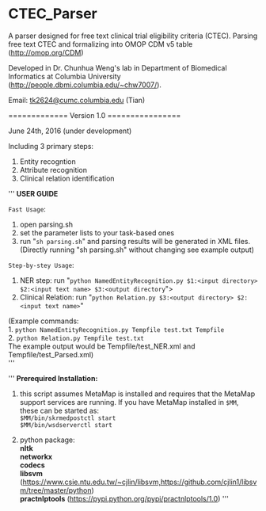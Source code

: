 # CTEC_Parser

A parser designed for free text clinical trial eligibility criteria (CTEC).
Parsing free text CTEC and formalizing into OMOP CDM v5 table (http://omop.org/CDM)

Developed in Dr. Chunhua Weng's lab in Department of Biomedical Informatics at Columbia University (http://people.dbmi.columbia.edu/~chw7007/).

Email: tk2624@cumc.columbia.edu (Tian)

============= Version 1.0 ================

June 24th, 2016 (under development)

Including 3 primary steps:

1. Entity recogntion 
2. Attribute recognition
3. Clinical relation identification



''' __USER GUIDE__

`Fast Usage`:  
1. open parsing.sh    
2. set the parameter lists to your task-based ones  
3. run "`sh parsing.sh`" and parsing results will be generated in XML files.      
(Directly running "sh parsing.sh" without changing see example output)


`Step-by-stey Usage`:        
1. NER step: run "`python NamedEntityRecognition.py $1:<input directory> $2:<input text name> $3:<output directory`">     
2. Clinical Relation:  run "`python Relation.py $3:<output directory> $2:<input text name>`"      

(Example commands:      
    1. `python NamedEntityRecognition.py Tempfile test.txt Tempfile`      
    2. `python Relation.py Tempfile test.txt`     
The example output would be Tempfile/test_NER.xml and Tempfile/test_Parsed.xml)     
'''  

'''
__Prerequired Installation:__  

1.  this script assumes MetaMap is installed and requires that the MetaMap support services are running. If you have MetaMap installed in `$MM`, these can be started as:       
    `$MM/bin/skrmedpostctl start`  
    `$MM/bin/wsdserverctl start`  


2.  python package:   
    **nltk**  
    **networkx**  
    **codecs**  
    **libsvm**  (https://www.csie.ntu.edu.tw/~cjlin/libsvm,https://github.com/cjlin1/libsvm/tree/master/python)   
    **practnlptools**   (https://pypi.python.org/pypi/practnlptools/1.0)
'''




